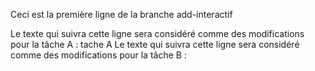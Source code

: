 Ceci est la première ligne de la branche add-interactif

Le texte qui suivra cette ligne sera considéré comme des modifications pour la tâche A :
tache A
Le texte qui suivra cette ligne sera considéré comme des modifications pour la tâche B :
